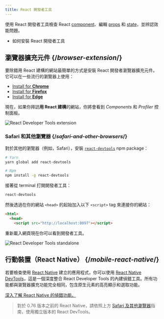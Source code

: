 ```yaml
---
title: React 開發者工具
---
```


<Intro>

使用 React 開發者工具檢查 React [component](/learn/your-first-component)、編輯 [props](/learn/passing-props-to-a-component) 和 [state](/learn/state-a-components-memory)，並辨認效能問題。

</Intro>

<YouWillLearn>

* 如何安裝 React 開發者工具

</YouWillLearn>

## 瀏覽器擴充元件 {/*browser-extension*/}

要除錯用 React 建構的網站最簡單的方式是安裝 React 開發者瀏覽器擴充元件。它可以在一些流行的瀏覽器上使用：

* [Install for **Chrome**](https://chrome.google.com/webstore/detail/react-developer-tools/fmkadmapgofadopljbjfkapdkoienihi?hl=en)
* [Install for **Firefox**](https://addons.mozilla.org/en-US/firefox/addon/react-devtools/)
* [Install for **Edge**](https://microsoftedge.microsoft.com/addons/detail/react-developer-tools/gpphkfbcpidddadnkolkpfckpihlkkil)

現在，如果你拜訪**用 React 建構**的網站，你將會看到 _Components_ 和 _Profiler_ 控制面板。

![React Developer Tools extension](/images/docs/react-devtools-extension.png)

### Safari 和其他瀏覽器 {/*safari-and-other-browsers*/}
對於其他的瀏覽器（例如，Safari），安裝 [`react-devtools`](https://www.npmjs.com/package/react-devtools) npm package：
```bash
# Yarn
yarn global add react-devtools

# Npm
npm install -g react-devtools
```

接著從 terminal 打開開發者工具：
```bash
react-devtools
```

然後透過在你的網站 `<head>` 的起始加入以下 `<script>` tag 來連接你的網站：
```html {3}
<html>
  <head>
    <script src="http://localhost:8097"></script>
```

重新載入網頁現在你可以看到開發者工具。

![React Developer Tools standalone](/images/docs/react-devtools-standalone.png)

## 行動裝置（React Native） {/*mobile-react-native*/}

若要檢查使用 [React Native](https://reactnative.dev/) 建立的應用程式，你可以使用 [React Native DevTools](https://reactnative.dev/docs/debugging/react-native-devtools)，這是一個深度整合 React Developer Tools 的內建偵錯工具。所有功能都與瀏覽器擴充功能完全相同，包含原生元素的高亮顯示和選取功能。

[深入了解 React Native 的偵錯功能。](https://reactnative.dev/docs/debugging)

> 對於 0.76 版本之前的 React Native，請依照上方 [Safari 及其他瀏覽器](#safari-and-other-browsers)指南，使用獨立版本的 React DevTools。
